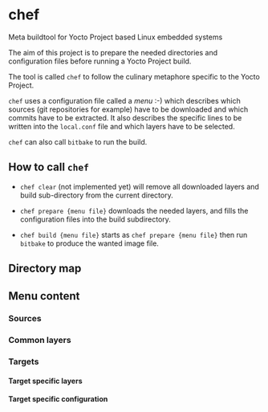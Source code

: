 # chef

Meta buildtool for Yocto Project based Linux embedded systems

The aim of this project is to prepare the needed directories and configuration files before running a Yocto Project build.

The tool is called `chef` to follow the culinary metaphore specific to the Yocto Project.

`chef` uses a configuration file called a _menu_ :-) which describes which sources (git repositories for example) have to be downloaded and which commits have to be extracted.
It also describes the specific lines to be written into the `local.conf` file and which layers have to be selected.

`chef` can also call `bitbake` to run the build.

## How to call `chef`

- `chef clear` (not implemented yet) will remove all downloaded layers and build sub-directory from the current directory.

- `chef prepare {menu file}` downloads the needed layers, and fills the configuration files into the build subdirectory.

- `chef build {menu file}` starts as `chef prepare {menu file}` then run `bitbake` to produce the wanted image file.

## Directory map


## Menu content

### Sources

### Common layers

### Targets

#### Target specific layers

#### Target specific configuration

